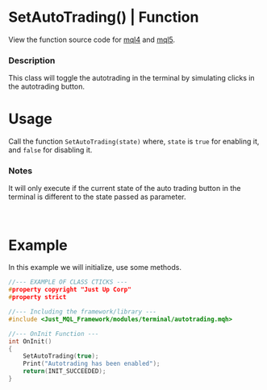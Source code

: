 # SetAutoTrading() | Function
View the function source code for [mql4](../../../sources/terminal/autoTradingMQL4.mqh) and [mql5](../../../sources/terminal/autoTradingMQL5.mqh). <br>

### Description
This class will toggle the autotrading in the terminal by simulating clicks in the autotrading button.

# Usage
Call the function `SetAutoTrading(state)` where, `state` is `true` for enabling it, and `false` for disabling it.

### Notes
It will only execute if the current state of the auto trading button in the terminal is different to the state passed as parameter.

<br>

# Example
In this example we will initialize, use some methods.

```cpp
//--- EXAMPLE OF CLASS CTICKS ---
#property copyright "Just Up Corp"
#property strict

//--- Including the framework/library ---
#include <Just_MQL_Framework/modules/terminal/autotrading.mqh>

//--- OnInit Function ---
int OnInit()
{
    SetAutoTrading(true);
    Print("Autotrading has been enabled");
    return(INIT_SUCCEEDED);
}
```